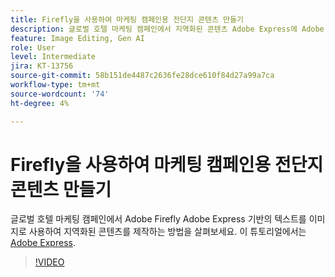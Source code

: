 ```yaml
---
title: Firefly을 사용하여 마케팅 캠페인용 전단지 콘텐츠 만들기
description: 글로벌 호텔 마케팅 캠페인에서 지역화된 콘텐츠 Adobe Express에 Adobe Firefly 기반의 Text to Image를 사용하는 방법을 살펴보세요
feature: Image Editing, Gen AI
role: User
level: Intermediate
jira: KT-13756
source-git-commit: 58b151de4487c2636fe28dce610f84d27a99a7ca
workflow-type: tm+mt
source-wordcount: '74'
ht-degree: 4%

---
```


# Firefly을 사용하여 마케팅 캠페인용 전단지 콘텐츠 만들기

글로벌 호텔 마케팅 캠페인에서 Adobe Firefly Adobe Express 기반의 텍스트를 이미지로 사용하여 지역화된 콘텐츠를 제작하는 방법을 살펴보세요. 이 튜토리얼에서는 [Adobe Express](https://www.adobe.com/express/).

>[!VIDEO](https://video.tv.adobe.com/v/3422426?quality=12&learn=on&hidetitle=true)
